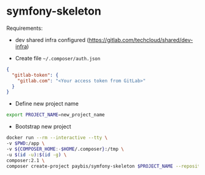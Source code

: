 # symfony-skeleton

Requirements:
- dev shared infra configured (https://gitlab.com/techcloud/shared/dev-infra)

- Create file `~/.composer/auth.json`
```json
{
  "gitlab-token": {
    "gitlab.com": "<Your access token from GitLab>"
  }
}
```
- Define new project name
```bash
export PROJECT_NAME=new_project_name
```

- Bootstrap new project
```bash
docker run --rm --interactive --tty \
-v $PWD:/app \
-v ${COMPOSER_HOME:-$HOME/.composer}:/tmp \
-u $(id -u):$(id -g) \
composer:2.1 \
composer create-project paybis/symfony-skeleton $PROJECT_NAME --repository=https://gitlab.com/api/v4/group/5811436/-/packages/composer/packages.json
```

